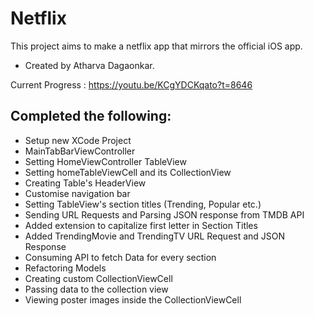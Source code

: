 #  Netflix

This project aims to make a netflix app that mirrors the official iOS app.

- Created by Atharva Dagaonkar.

Current Progress : https://youtu.be/KCgYDCKqato?t=8646

 ## Completed the following:
 - Setup new XCode Project
 - MainTabBarViewController
 - Setting HomeViewController TableView
 - Setting homeTableViewCell and its CollectionView
 - Creating Table's HeaderView
 - Customise navigation bar
 - Setting TableView's section titles (Trending, Popular etc.)
 - Sending URL Requests and Parsing JSON response from TMDB API
 - Added extension to capitalize first letter in Section Titles
 - Added TrendingMovie and TrendingTV URL Request and JSON Response
 - Consuming API to fetch Data for every section
 - Refactoring Models
 - Creating custom CollectionViewCell
 - Passing data to the collection view
 - Viewing poster images inside the CollectionViewCell
